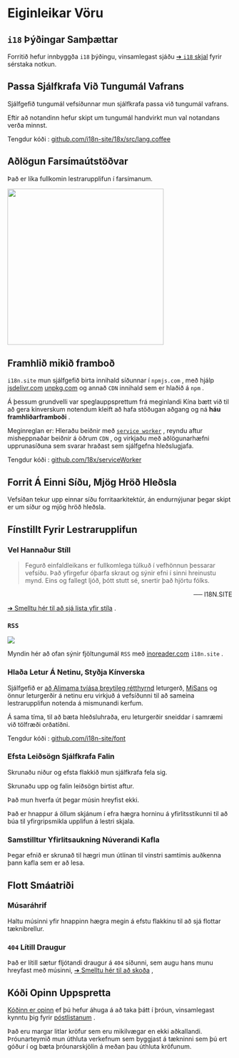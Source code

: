 # Eiginleikar Vöru

## `i18` Þýðingar Samþættar

Forritið hefur innbyggða `i18` þýðingu, vinsamlegast sjáðu [➔ `i18` skjal](/i18) fyrir sérstaka notkun.

## Passa Sjálfkrafa Við Tungumál Vafrans

Sjálfgefið tungumál vefsíðunnar mun sjálfkrafa passa við tungumál vafrans.

Eftir að notandinn hefur skipt um tungumál handvirkt mun val notandans verða minnst.

Tengdur kóði : [github.com/i18n-site/18x/src/lang.coffee](https://github.com/i18n-site/18x/blob/main/src/lang.coffee)

## Aðlögun Farsímaútstöðvar

Það er líka fullkomin lestrarupplifun í farsímanum.

<img src="//p.3ti.site/1721379497.avif" width="350px">

## <a rel=id href="#ha" id="ha"></a> Framhlið mikið framboð

`i18n.site` mun sjálfgefið birta innihald síðunnar í `npmjs.com` , með hjálp [jsdelivr.com](//jsdelivr.com) [unpkg.com](//unpkg.com) og annað `CDN` innihald sem er hlaðið á `npm` .

Á þessum grundvelli var speglauppsprettum frá meginlandi Kína bætt við til að gera kínverskum notendum kleift að hafa stöðugan aðgang og ná **háu framhliðarframboði** .

Meginreglan er: Hleraðu beiðnir með [`service worker`](https://developer.mozilla.org/docs/Web/API/Service_Worker_API) , reyndu aftur misheppnaðar beiðnir á öðrum `CDN` , og virkjaðu með aðlögunarhæfni upprunasíðuna sem svarar hraðast sem sjálfgefna hleðslugjafa.

Tengdur kóði : [github.com/18x/serviceWorker](https://github.com/i18n-site/18x/tree/main/serviceWorker)

## Forrit Á Einni Síðu, Mjög Hröð Hleðsla

Vefsíðan tekur upp einnar síðu forritaarkitektúr, án endurnýjunar þegar skipt er um síður og mjög hröð hleðsla.

## Fínstillt Fyrir Lestrarupplifun

### Vel Hannaður Stíll

> Fegurð einfaldleikans er fullkomlega túlkuð í vefhönnun þessarar vefsíðu.
> Það yfirgefur óþarfa skraut og sýnir efni í sinni hreinustu mynd.
> Eins og fallegt ljóð, þótt stutt sé, snertir það hjörtu fólks.

<p style="text-align:right">── I18N.SITE</p>

[➔ Smelltu hér til að sjá lista yfir stíla](/i18n.site/md/styl) .

### `RSS`

![](//p.3ti.site/1725541085.avif)

Myndin hér að ofan sýnir fjöltungumál `RSS` með [inoreader.com](//inoreader.com) `i18n.site` .

### Hlaða Letur Á Netinu, Styðja Kínverska

Sjálfgefið er [að Alimama tvíása breytileg rétthyrnd](https://www.iconfont.cn/fonts/detail?cnid=pOvFIr086ADR) leturgerð, [MiSans](https://hyperos.mi.com/font/zh/download/) og önnur leturgerðir á netinu eru virkjuð á vefsíðunni til að sameina lestrarupplifun notenda á mismunandi kerfum.

Á sama tíma, til að bæta hleðsluhraða, eru leturgerðir sneiddar í samræmi við tölfræði orðatíðni.

Tengdur kóði : [github.com/i18n-site/font](https://github.com/i18n-site/font)

### Efsta Leiðsögn Sjálfkrafa Falin

Skrunaðu niður og efsta flakkið mun sjálfkrafa fela sig.

Skrunaðu upp og falin leiðsögn birtist aftur.

Það mun hverfa út þegar músin hreyfist ekki.

Það er hnappur á öllum skjánum í efra hægra horninu á yfirlitsstikunni til að búa til yfirgripsmikla upplifun á lestri skjala.

### Samstilltur Yfirlitsaukning Núverandi Kafla

Þegar efnið er skrunað til hægri mun útlínan til vinstri samtímis auðkenna þann kafla sem er að lesa.

## Flott Smáatriði

### Músaráhrif

Haltu músinni yfir hnappinn hægra megin á efstu flakkinu til að sjá flottar tæknibrellur.

### `404` Lítill Draugur

Það er lítill sætur fljótandi draugur á `404` síðunni, sem augu hans munu hreyfast með músinni, [➔ Smelltu hér til að skoða](/404) ,

## Kóði Opinn Uppspretta

[Kóðinn er opinn](/i18n.site/c/src) ef þú hefur áhuga á að taka þátt í þróun, vinsamlegast kynntu þig fyrir [póstlistanum](//groups.google.com/u/2/g/i18n-site) .

Það eru margar litlar kröfur sem eru mikilvægar en ekki aðkallandi. Þróunarteymið mun úthluta verkefnum sem byggjast á tækninni sem þú ert góður í og bæta þróunarskjölin á meðan þau úthluta kröfunum.